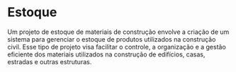 # Estoque

Um projeto de estoque de materiais de construção envolve a criação de um sistema para gerenciar o estoque de produtos utilizados na construção civil. Esse tipo de projeto visa facilitar o controle, a organização e a gestão eficiente dos materiais utilizados na construção de edifícios, casas, estradas e outras estruturas.
